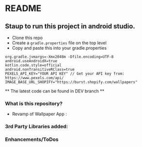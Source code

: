 # README #
## Staup to run this project in android studio.
- Clone this repo 
- Create a ``` gradle.properties ``` file on the top level 
- Copy and paste this into your gradle.properties 
```
org.gradle.jvmargs=-Xmx2048m -Dfile.encoding=UTF-8
android.useAndroidX=true
kotlin.code.style=official
android.nonTransitiveRClass=true
PEXELS_API_KEY="YOUR API KEY" // Get your API key from: https://www.pexels.com/api/
IMAGE_BASE_URL_SHOPIFY="https://burst.shopify.com/wallpapers"

```

** The latest code can be found in DEV branch **

### What is this repository? ###

* Revamp of Wallpaper App : 
### 3rd Party Libraries added:

### Enhancements/ToDos ###


